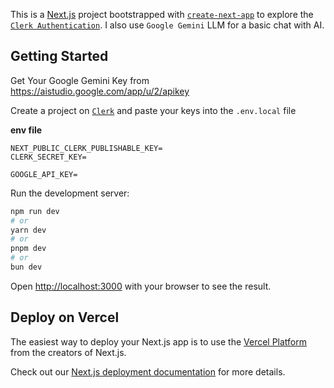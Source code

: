 This is a [Next.js](https://nextjs.org/) project bootstrapped with [`create-next-app`](https://github.com/vercel/next.js/tree/canary/packages/create-next-app) to explore the [`Clerk Authentication`](https://clerk.com). I also use `Google Gemini` LLM for a basic chat with AI.

## Getting Started
Get Your Google Gemini Key from https://aistudio.google.com/app/u/2/apikey

Create a project on [`Clerk`](https://clerk.com) and paste your keys into the `.env.local` file

**env file**
```
NEXT_PUBLIC_CLERK_PUBLISHABLE_KEY=
CLERK_SECRET_KEY=

GOOGLE_API_KEY=
```

Run the development server:

```bash
npm run dev
# or
yarn dev
# or
pnpm dev
# or
bun dev
```

Open [http://localhost:3000](http://localhost:3000) with your browser to see the result.

## Deploy on Vercel

The easiest way to deploy your Next.js app is to use the [Vercel Platform](https://vercel.com/new?utm_medium=default-template&filter=next.js&utm_source=create-next-app&utm_campaign=create-next-app-readme) from the creators of Next.js.

Check out our [Next.js deployment documentation](https://nextjs.org/docs/deployment) for more details.

